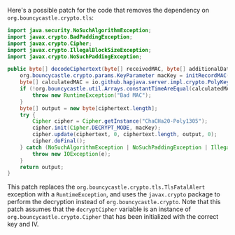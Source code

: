 Here's a possible patch for the code that removes the dependency on `org.bouncycastle.crypto.tls`:

```java
import java.security.NoSuchAlgorithmException;
import javax.crypto.BadPaddingException;
import javax.crypto.Cipher;
import javax.crypto.IllegalBlockSizeException;
import javax.crypto.NoSuchPaddingException;

public byte[] decodeCiphertext(byte[] receivedMAC, byte[] additionalData, byte[] ciphertext) throws IOException {
    org.bouncycastle.crypto.params.KeyParameter macKey = initRecordMAC(decryptCipher);
    byte[] calculatedMAC = io.github.hapjava.server.impl.crypto.PolyKeyCreator.create(macKey, additionalData, ciphertext);
    if (!org.bouncycastle.util.Arrays.constantTimeAreEqual(calculatedMAC, receivedMAC)) {
        throw new RuntimeException("Bad MAC");
    }
    byte[] output = new byte[ciphertext.length];
    try {
        Cipher cipher = Cipher.getInstance("ChaCHa20-Poly1305");
        cipher.init(Cipher.DECRYPT_MODE, macKey);
        cipher.update(ciphertext, 0, ciphertext.length, output, 0);
        cipher.doFinal();
    } catch (NoSuchAlgorithmException | NoSuchPaddingException | IllegalBlockSizeException | BadPaddingException e) {
        throw new IOException(e);
    }
    return output;
}
```

This patch replaces the `org.bouncycastle.crypto.tls.TlsFatalAlert` exception with a `RuntimeException`, and uses the `javax.crypto` package to perform the decryption instead of `org.bouncycastle.crypto`. Note that this patch assumes that the `decryptCipher` variable is an instance of `org.bouncycastle.crypto.Cipher` that has been initialized with the correct key and IV.